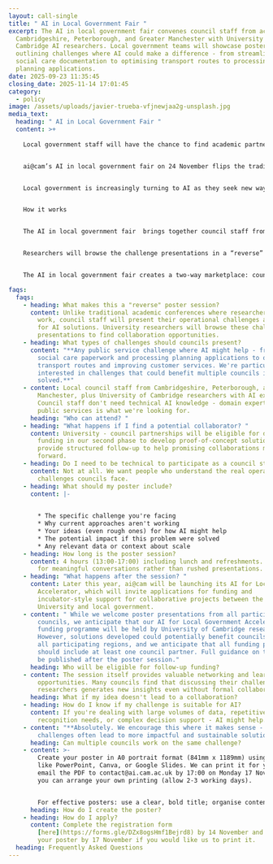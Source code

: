 ```yaml
---
layout: call-single
title: " AI in Local Government Fair "
excerpt: The AI in local government fair convenes council staff from across
  Cambridgeshire, Peterborough, and Greater Manchester with University of
  Cambridge AI researchers. Local government teams will showcase posters
  outlining challenges where AI could make a difference - from streamlining
  social care documentation to optimising transport routes to processing
  planning applications.
date: 2025-09-23 11:35:45
closing_date: 2025-11-14 17:01:45
category:
  - policy
image: /assets/uploads/javier-trueba-vfjnewjaa2g-unsplash.jpg
media_text:
  heading: " AI in Local Government Fair "
  content: >+
    
    Local government staff will have the chance to find academic partners who can help them use AI to tackle their biggest operational challenges at a new event this November.


    ai@cam’s AI in local government fair on 24 November flips the traditional conference model: instead of researchers presenting their work, council staff will present their biggest operational challenges and ideas for how AI might help address them.


    Local government is increasingly turning to AI as they seek new ways to improve public services and respond to growing community needs. Early adopters are already seeing promising results that benefit both staff and residents. AI tools are helping social care workers spend more time with service users, councils respond faster to infrastructure problems, and planning teams process community consultations more efficiently.


    How it works


    The AI in local government fair  brings together council staff from across Cambridgeshire, Peterborough, and Greater Manchester with University of Cambridge AI researchers. Local government teams will showcase posters outlining challenges where AI could make a difference - from streamlining social care documentation to optimising transport routes to processing planning applications.


    Researchers will browse the challenge presentations in a “reverse” poster session, leading to informal discussions and potential collaborations. Promising collaborations from the poster session will then be eligible for ai@cam's AI for Local Government Accelerator funding programme, launching later this year to support proof-of-concept development.


    The AI in local government fair creates a two-way marketplace: council staff will showcase challenge posters outlining where AI could make a difference, while University researchers will provide profiles of their expertise and research interests via the event registration process. This dual approach ensures council staff can identify researchers with relevant capabilities, while researchers can spot challenges that align with their technical skills and research goals.

faqs:
  faqs:
    - heading: What makes this a "reverse" poster session?
      content: Unlike traditional academic conferences where researchers present their
        work, council staff will present their operational challenges and ideas
        for AI solutions. University researchers will browse these challenge
        presentations to find collaboration opportunities.
    - heading: What types of challenges should councils present?
      content: "**Any public service challenge where AI might help - from reducing
        social care paperwork and processing planning applications to optimising
        transport routes and improving customer services. We're particularly
        interested in challenges that could benefit multiple councils if
        solved.**"
    - content: Local council staff from Cambridgeshire, Peterborough, and Greater
        Manchester, plus University of Cambridge researchers with AI expertise.
        Council staff don't need technical AI knowledge - domain expertise in
        public services is what we're looking for.
      heading: "Who can attend? "
    - heading: "What happens if I find a potential collaborator? "
      content: University - council partnerships will be eligible for dedicated
        funding in our second phase to develop proof-of-concept solutions. We'll
        provide structured follow-up to help promising collaborations move
        forward.
    - heading: Do I need to be technical to participate as a council staff member?
      content: Not at all. We want people who understand the real operational
        challenges councils face.
    - heading: What should my poster include?
      content: |-
        

        * The specific challenge you're facing
        * Why current approaches aren't working
        * Your ideas (even rough ones) for how AI might help
        * The potential impact if this problem were solved
        * Any relevant data or context about scale
    - heading: How long is the poster session?
      content: 4 hours (13:00-17:00) including lunch and refreshments. This gives time
        for meaningful conversations rather than rushed presentations.
    - heading: "What happens after the session? "
      content: Later this year, ai@cam will be launching its AI for Local Government
        Accelerator, which will invite applications for funding and
        incubator-style support for collaborative projects between the
        University and local government.
    - content: " While we welcome poster presentations from all participating
        councils, we anticipate that our AI for Local Government Accelerator
        funding programme will be held by University of Cambridge researchers.
        However, solutions developed could potentially benefit councils across
        all participating regions, and we anticipate that all funding proposals
        should include at least one council partner. Full guidance on this will
        be published after the poster session."
      heading: Who will be eligible for follow-up funding?
    - content: The session itself provides valuable networking and learning
        opportunities. Many councils find that discussing their challenges with
        researchers generates new insights even without formal collaboration.
      heading: What if my idea doesn't lead to a collaboration?
    - heading: How do I know if my challenge is suitable for AI?
      content: If you're dealing with large volumes of data, repetitive tasks, pattern
        recognition needs, or complex decision support - AI might help.
    - content: "**Absolutely. We encourage this where it makes sense - shared
        challenges often lead to more impactful and sustainable solutions.**"
      heading: Can multiple councils work on the same challenge?
    - content: >-
        Create your poster in A0 portrait format (841mm x 1189mm) using software
        like PowerPoint, Canva, or Google Slides. We can print it for you if you
        email the PDF to contact@ai.cam.ac.uk by 17:00 on Monday 17 November, or
        you can arrange your own printing (allow 2-3 working days).


        For effective posters: use a clear, bold title; organise content logically with digestible sections; stick to 2-3 complementary colours and clean fonts; include visuals like charts or diagrams; use bullet points and avoid jargon; and include your contact details.
      heading: How do I create the poster?
    - heading: How do I apply?
      content: Complete the registration form
        [here](https://forms.gle/DZx8ogsHmf1Bejrd8) by 14 November and send us
        your poster by 17 November if you would like us to print it.
  heading: Frequently Asked Questions
---
```

